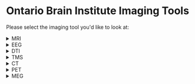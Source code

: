 # Ontario Brain Institute Imaging Tools

Please select the imaging tool you'd like to look at:

<details>
<summary>MRI</summary> 

### Data Collection Pipeline
MRI data is collected and processed in the MRI scanner before being undergoing data curation. 
  
### Data Curation Pipeline
| Tool/Pipeline Name | Description | IDP | Location of Compute | Software and Computing Requirements | License Type | 
| ---------------- | ----------- | --------------------------- | ----------- | ----------- |----------- |
| Scan Aquisition Pipeline | Pipeline that checks to see if there's a scan acquisition protocol which outlines specific criteria for scans. | All | Brain-CODE | N/A | Creative Commons Attribution 3.0 |
| [MRIQC](https://mriqc.readthedocs.io/en/stable/about.html) | Program run on human brain scans and structural scans to provide summary variables. Is used to track outliers and indicate any potential problems in MRI function. Stores data in sessions on SPReD. Designed originally to handle large datasets.  | CAN-BIND, ONDRI | Brain-CODE | Large size CPU | 3-clause BSD|
| [ANT](http://stnava.github.io/ANTs/) | Pipeline for registration to a template image (normalization) | CAN-BIND, ONDRI | Brain-CODE | N/A | Apache Version 2.0|

### Data Processing Pipeline

### Data Analysis Pipeline
</details>

<details>
<summary>EEG</summary>

### Data Collection Pipeline
  
### Data Curation Pipeline

### Data Processing Pipeline

### Data Analysis Pipeline
</details>

<details>
<summary>DTI</summary>

### Data Collection Pipeline
  
### Data Curation Pipeline

### Data Processing Pipeline

### Data Analysis Pipeline
</details>

<details>
<summary>TMS</summary>

### Data Collection Pipeline
  
### Data Curation Pipeline

### Data Processing Pipeline

### Data Analysis Pipeline
</details>

<details>
<summary>CT</summary>

### Data Collection Pipeline
  
### Data Curation Pipeline

### Data Processing Pipeline

### Data Analysis Pipeline
</details>

<details>
<summary>PET</summary>

### Data Collection Pipeline
  
### Data Curation Pipeline

### Data Processing Pipeline

### Data Analysis Pipeline
</details>

<details>
<summary>MEG</summary>

### Data Collection Pipeline
  
### Data Curation Pipeline

### Data Processing Pipeline

### Data Analysis Pipeline
</details>



